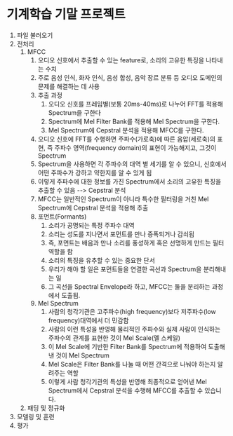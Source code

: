 # 기계학습 기말 프로젝트

1. 파일 불러오기
2. 전처리
   1. MFCC
      1. 오디오 신호에서 추출할 수 있는 feature로, 소리의 고유한 특징을 나타내는 수치
      2. 주로 음성 인식, 화자 인식, 음성 합성, 음악 장르 분류 등 오디오 도메인의 문제를 해결하는 데 사용
      3. 추출 과정
         1. 오디오 신호를 프레임별(보통 20ms-40ms)로 나누어 FFT를 적용해 Spectrum을 구한다
         2. Spectrum에 Mel Filter Bank를 적용해 Mel Spectrum을 구한다.
         3. Mel Spectrum에 Cepstral 분석을 적용해 MFCC를 구한다.
      4. 오디오 신호에 FFT를 수행하면 주파수(가로축)에 따른 음압(세로축)의 표현, 즉 주파수 영역(frequency domain)의 표현이 가능해지고, 그것이 Spectrum
      5. Spectrum을 사용하면 각 주파수의 대역 별 세기를 알 수 있으니, 신호에서 어떤 주파수가 강하고 약한지를 알 수 있게 됨
      6. 이렇게 주파수에 대한 정보를 가진 Spectrum에서 소리의 고유한 특징을 추출할 수 있음 --> Cepstral 분석
      7. MFCC는 일반적인 Spectrum이 아니라 특수한 필터링을 거친 Mel Spectrum에 Cepstral 분석을 적용해 추출
      8. 포먼트(Formants)
         1. 소리가 공명되는 특정 주파수 대역
         2. 소리는 성도를 지나면서 포먼트를 만나 증폭되거나 감쇠됨
         3. 즉, 포먼트는 배음과 만나 소리를 풍성하게 혹은 선명하게 만드는 필터 역할을 함
         4. 소리의 특징을 유추할 수 있는 중요한 단서
         5. 우리가 해야 할 일은 포먼트들을 연결한 곡선과 Spectrum을 분리해내는 일
         6. 그 곡선을 Spectral Envelope라 하고, MFCC는 둘을 분리하는 과정에서 도출됨.
      9. Mel Spectrum
         1. 사람의 청각기관은 고주파수(high frequency)보다 저주파수(low frequency)대역에서 더 민감함
         2. 사람의 이런 특성을 반영해 물리적인 주파수와 실제 사람이 인식하는 주파수의 관계를 표현한 것이 Mel Scale(멜 스케일)
         3. 이 Mel Scale에 기반한 Filter Bank를 Spectrum에 적용하여 도출해낸 것이 Mel Spectrum
         4. Mel Scale은 Filter Bank를 나눌 때 어떤 간격으로 나눠야 하는지 알려주는 역할
         5. 이렇게 사람 청각기관의 특성을 반영해 최종적으로 얻어낸 Mel Spectrum에서 Cepstral 분석을 수행해 MFCC를 추출할 수 있습니다.
   2. 패딩 및 정규화
3. 모델링 및 훈련
4. 평가